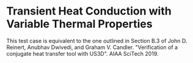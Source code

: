 # Transient Heat Conduction with Variable Thermal Properties

This test case is equivalent to the one outlined in Section B.3 of John D. Reinert, Anubhav Dwivedi, and Graham V. Candler. "Verification of a conjugate heat transfer tool with US3D". AIAA SciTech 2019.



